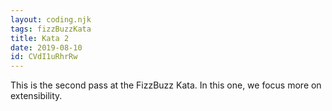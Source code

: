 ```yaml
---
layout: coding.njk
tags: fizzBuzzKata
title: Kata 2
date: 2019-08-10
id: CVdI1uRhrRw
---
```


This is the second pass at the FizzBuzz Kata. In this one, we focus more on extensibility.